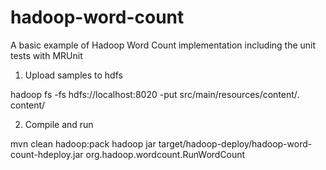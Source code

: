 # hadoop-word-count
A basic example of Hadoop Word Count implementation including the unit tests with MRUnit


1. Upload samples to hdfs

hadoop fs -fs hdfs://localhost:8020 -put src/main/resources/content/*.* content/

2. Compile and run

mvn clean hadoop:pack
hadoop jar target/hadoop-deploy/hadoop-word-count-hdeploy.jar org.hadoop.wordcount.RunWordCount

